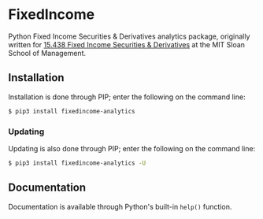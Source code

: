 # FixedIncome
Python Fixed Income Securities &amp; Derivatives analytics package, originally written for [15.438 Fixed Income Securities &amp; Derivatives](http://student.mit.edu/catalog/m15b.html#15.438) at the MIT Sloan School of Management.

## Installation
Installation is done through PIP; enter the following on the command line:
```bash
$ pip3 install fixedincome-analytics
```

### Updating
Updating is also done through PIP; enter the following on the command line:
```bash
$ pip3 install fixedincome-analytics -U
```

## Documentation
Documentation is available through Python's built-in `help()` function.
